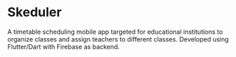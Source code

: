 # Skeduler
A timetable scheduling mobile app targeted for educational institutions to organize classes and assign teachers to different classes.
Developed using Flutter/Dart with Firebase as backend.
